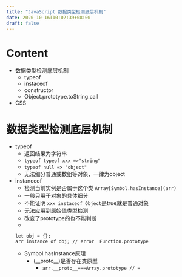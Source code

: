 ```yaml
---
title: "JavaScript 数据类型检测底层机制"
date: 2020-10-16T10:02:39+08:00
draft: false
---
```

# Content
- 数据类型检测底层机制
	+ typeof
	+ instaceof
	+ constructor
	+ Object.prototype.toString.call
- CSS
# 数据类型检测底层机制
+ typeof 
	+ 返回结果为字符串
	+ ```typeof typeof xxx =>"string"```
	+ ```typeof null => "object"```
	+ 无法细分普通或数组等对象，一律为object
+ instanceof
	+ 检测当前实例是否属于这个类 ```Array[Symbol.hasInstance](arr)```
	+ 一般只用于对象的具体细分
	+ 不能证明 ```xxx instaceof Object```是true就是普通对象
	+ 无法应用到原始值类型检测
	+ 改变了prototype的也不能判断
	+ 
	```
	let obj = {};
	arr instance of obj; // error  Function.prototype
	```
	+ Symbol.hasInstance原理
		+ (\_\_proto\_\_)是否存在类原型
			- ```arr.__proto__===Array.prototype // =```

